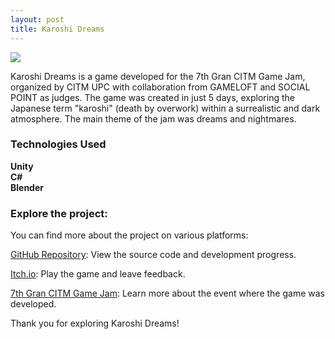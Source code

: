 ```yaml
---
layout: post
title: Karoshi Dreams
---
```


<link rel="stylesheet" type='text/css' href="https://cdn.jsdelivr.net/gh/devicons/devicon@latest/devicon.min.css" /> 

![](https://img.itch.zone/aW1nLzE0ODkwNjIwLnBuZw==/original/f5XuqW.png)

<p>Karoshi Dreams is a game developed for the 7th Gran CITM Game Jam, organized by CITM UPC with collaboration from GAMELOFT and SOCIAL POINT as judges. The game was created in just 5 days, exploring the Japanese term "karoshi" (death by overwork) within a surrealistic and dark atmosphere. The main theme of the jam was dreams and nightmares.</p>

<div class="skills-section">
  <h3>Technologies Used</h3>
  <div class="skills">
    <div class="skill">
      <i class="devicon-unity-plain colored"></i>
      <span><b>Unity</b></span>
    </div>
    <div class="skill">
      <i class="devicon-csharp-plain colored"></i>
      <span><b>C#</b></span>
    </div>
    <div class="skill">
      <i class="devicon-blender-original colored"></i>
      <span><b>Blender</b></span>
    </div>
  </div>
</div>

<h3>Explore the project:</h3>

<p>You can find more about the project on various platforms:</p>
<p><a href="https://github.com/Very-Serious-Games/Karoshi-Dreams">GitHub Repository</a>: View the source code and development progress.</p>
<p><a href="https://mdoradom.itch.io/karoshidreams">Itch.io</a>: Play the game and leave feedback.</p>
<p><a href="https://itch.io/jam/7a-gran-citm-game-jam/">7th Gran CITM Game Jam</a>: Learn more about the event where the game was developed.</p>

<p>Thank you for exploring Karoshi Dreams!</p>